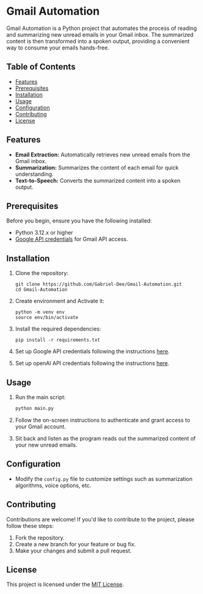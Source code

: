 # Gmail Automation

Gmail Automation is a Python project that automates the process of reading and summarizing new unread emails in your Gmail inbox. The summarized content is then transformed into a spoken output, providing a convenient way to consume your emails hands-free.

## Table of Contents

- [Features](#features)
- [Prerequisites](#prerequisites)
- [Installation](#installation)
- [Usage](#usage)
- [Configuration](#configuration)
- [Contributing](#contributing)
- [License](#license)

## Features

- **Email Extraction:** Automatically retrieves new unread emails from the Gmail inbox.
- **Summarization:** Summarizes the content of each email for quick understanding.
- **Text-to-Speech:** Converts the summarized content into a spoken output.

## Prerequisites

Before you begin, ensure you have the following installed:

- Python 3.12.x or higher
- [Google API credentials](https://developers.google.com/gmail/api/quickstart) for Gmail API access.

## Installation

1. Clone the repository:

   ```
   git clone https://github.com/Gabriel-Dee/Gmail-Automation.git
   cd Gmail-Automation
   ```
2. Create environment and Activate it:

   ```
   python -m venv env
   source env/bin/activate
   ```

3. Install the required dependencies:

   ```
   pip install -r requirements.txt
   ```

4. Set up Google API credentials following the instructions [here](https://developers.google.com/gmail/api/quickstart).

5. Set up openAI API credentials following the instructions [here](https://platform.openai.com/docs/overview).


## Usage

1. Run the main script:

   ```bash
   python main.py
   ```

2. Follow the on-screen instructions to authenticate and grant access to your Gmail account.

3. Sit back and listen as the program reads out the summarized content of your new unread emails.

## Configuration

- Modify the `config.py` file to customize settings such as summarization algorithms, voice options, etc.

## Contributing

Contributions are welcome! If you'd like to contribute to the project, please follow these steps:

1. Fork the repository.
2. Create a new branch for your feature or bug fix.
3. Make your changes and submit a pull request.

## License

This project is licensed under the [MIT License](LICENSE).
